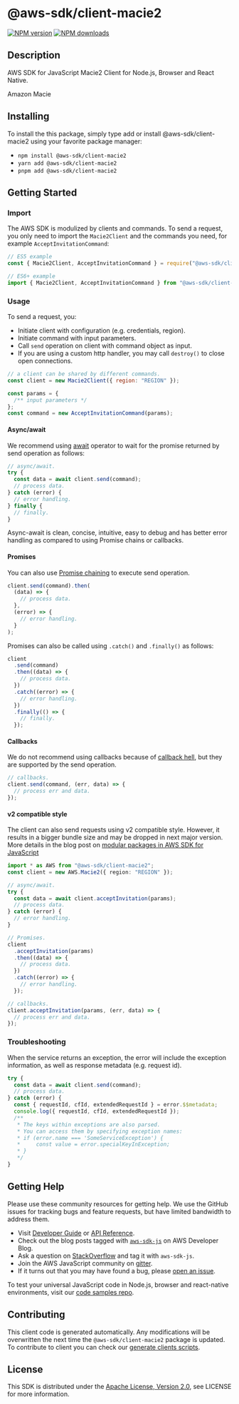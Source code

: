 <!-- generated file, do not edit directly -->

# @aws-sdk/client-macie2

[![NPM version](https://img.shields.io/npm/v/@aws-sdk/client-macie2/latest.svg)](https://www.npmjs.com/package/@aws-sdk/client-macie2)
[![NPM downloads](https://img.shields.io/npm/dm/@aws-sdk/client-macie2.svg)](https://www.npmjs.com/package/@aws-sdk/client-macie2)

## Description

AWS SDK for JavaScript Macie2 Client for Node.js, Browser and React Native.

<p>Amazon Macie</p>

## Installing

To install the this package, simply type add or install @aws-sdk/client-macie2
using your favorite package manager:

- `npm install @aws-sdk/client-macie2`
- `yarn add @aws-sdk/client-macie2`
- `pnpm add @aws-sdk/client-macie2`

## Getting Started

### Import

The AWS SDK is modulized by clients and commands.
To send a request, you only need to import the `Macie2Client` and
the commands you need, for example `AcceptInvitationCommand`:

```js
// ES5 example
const { Macie2Client, AcceptInvitationCommand } = require("@aws-sdk/client-macie2");
```

```ts
// ES6+ example
import { Macie2Client, AcceptInvitationCommand } from "@aws-sdk/client-macie2";
```

### Usage

To send a request, you:

- Initiate client with configuration (e.g. credentials, region).
- Initiate command with input parameters.
- Call `send` operation on client with command object as input.
- If you are using a custom http handler, you may call `destroy()` to close open connections.

```js
// a client can be shared by different commands.
const client = new Macie2Client({ region: "REGION" });

const params = {
  /** input parameters */
};
const command = new AcceptInvitationCommand(params);
```

#### Async/await

We recommend using [await](https://developer.mozilla.org/en-US/docs/Web/JavaScript/Reference/Operators/await)
operator to wait for the promise returned by send operation as follows:

```js
// async/await.
try {
  const data = await client.send(command);
  // process data.
} catch (error) {
  // error handling.
} finally {
  // finally.
}
```

Async-await is clean, concise, intuitive, easy to debug and has better error handling
as compared to using Promise chains or callbacks.

#### Promises

You can also use [Promise chaining](https://developer.mozilla.org/en-US/docs/Web/JavaScript/Guide/Using_promises#chaining)
to execute send operation.

```js
client.send(command).then(
  (data) => {
    // process data.
  },
  (error) => {
    // error handling.
  }
);
```

Promises can also be called using `.catch()` and `.finally()` as follows:

```js
client
  .send(command)
  .then((data) => {
    // process data.
  })
  .catch((error) => {
    // error handling.
  })
  .finally(() => {
    // finally.
  });
```

#### Callbacks

We do not recommend using callbacks because of [callback hell](http://callbackhell.com/),
but they are supported by the send operation.

```js
// callbacks.
client.send(command, (err, data) => {
  // process err and data.
});
```

#### v2 compatible style

The client can also send requests using v2 compatible style.
However, it results in a bigger bundle size and may be dropped in next major version. More details in the blog post
on [modular packages in AWS SDK for JavaScript](https://aws.amazon.com/blogs/developer/modular-packages-in-aws-sdk-for-javascript/)

```ts
import * as AWS from "@aws-sdk/client-macie2";
const client = new AWS.Macie2({ region: "REGION" });

// async/await.
try {
  const data = await client.acceptInvitation(params);
  // process data.
} catch (error) {
  // error handling.
}

// Promises.
client
  .acceptInvitation(params)
  .then((data) => {
    // process data.
  })
  .catch((error) => {
    // error handling.
  });

// callbacks.
client.acceptInvitation(params, (err, data) => {
  // process err and data.
});
```

### Troubleshooting

When the service returns an exception, the error will include the exception information,
as well as response metadata (e.g. request id).

```js
try {
  const data = await client.send(command);
  // process data.
} catch (error) {
  const { requestId, cfId, extendedRequestId } = error.$$metadata;
  console.log({ requestId, cfId, extendedRequestId });
  /**
   * The keys within exceptions are also parsed.
   * You can access them by specifying exception names:
   * if (error.name === 'SomeServiceException') {
   *     const value = error.specialKeyInException;
   * }
   */
}
```

## Getting Help

Please use these community resources for getting help.
We use the GitHub issues for tracking bugs and feature requests, but have limited bandwidth to address them.

- Visit [Developer Guide](https://docs.aws.amazon.com/sdk-for-javascript/v3/developer-guide/welcome.html)
  or [API Reference](https://docs.aws.amazon.com/AWSJavaScriptSDK/v3/latest/index.html).
- Check out the blog posts tagged with [`aws-sdk-js`](https://aws.amazon.com/blogs/developer/tag/aws-sdk-js/)
  on AWS Developer Blog.
- Ask a question on [StackOverflow](https://stackoverflow.com/questions/tagged/aws-sdk-js) and tag it with `aws-sdk-js`.
- Join the AWS JavaScript community on [gitter](https://gitter.im/aws/aws-sdk-js-v3).
- If it turns out that you may have found a bug, please [open an issue](https://github.com/aws/aws-sdk-js-v3/issues/new/choose).

To test your universal JavaScript code in Node.js, browser and react-native environments,
visit our [code samples repo](https://github.com/aws-samples/aws-sdk-js-tests).

## Contributing

This client code is generated automatically. Any modifications will be overwritten the next time the `@aws-sdk/client-macie2` package is updated.
To contribute to client you can check our [generate clients scripts](https://github.com/aws/aws-sdk-js-v3/tree/main/scripts/generate-clients).

## License

This SDK is distributed under the
[Apache License, Version 2.0](http://www.apache.org/licenses/LICENSE-2.0),
see LICENSE for more information.
